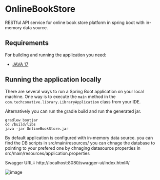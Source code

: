 # OnlineBookStore
RESTful API service for online book store platform in spring boot with in-memory data source.

## Requirements

For building and running the application you need:

- [JAVA 17](https://www.oracle.com/java/technologies/downloads/#java17)

## Running the application locally

There are several ways to run a Spring Boot application on your local machine. One way is to execute the `main` method in the `com.techconative.library.LibraryApplication` class from your IDE.

Alternatively you can run the gradle build and run the generated jar.

```shell
gradlew bootjar
cd /build/libs
java -jar OnlineBookStore.jar
```

By default application is configured with in-memory data source. you can find the DB scripts in src/main/resources/
you can chnage the database to pointing to your prefered one by chnaging datasource properties in src/main/resources/application.properties

Swagger URL:: http://localhost:8080/swagger-ui/index.html#/

![image](https://github.com/mohankrishnanvasudevan/OnlineBookStore/assets/128733715/1b11b706-6af6-4761-a191-5591ab5eb26f)
